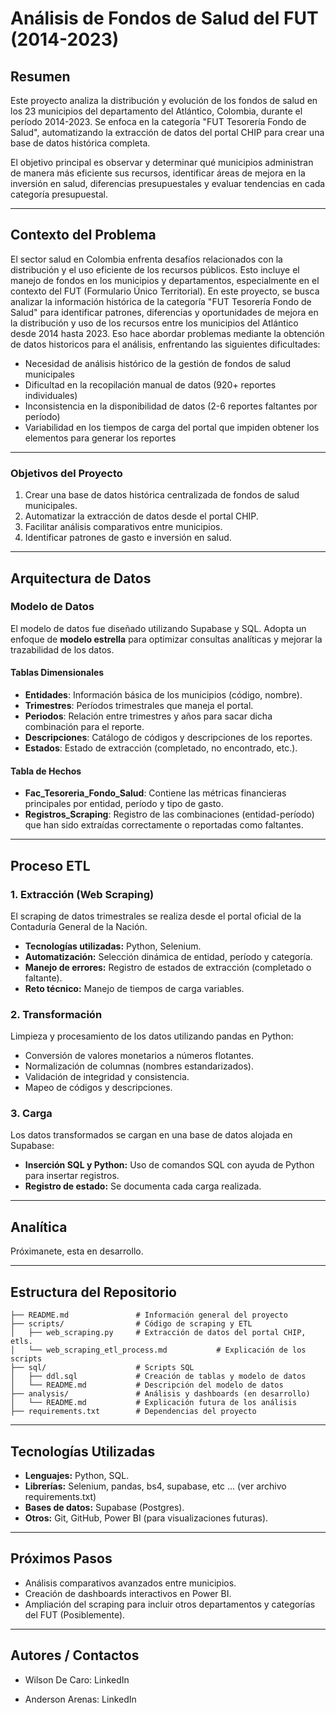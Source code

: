 # **Análisis de Fondos de Salud del FUT (2014-2023)**

## **Resumen**
Este proyecto analiza la distribución y evolución de los fondos de salud en los 23 municipios del departamento del Atlántico, Colombia, durante el período 2014-2023. Se enfoca en la categoría "FUT Tesorería Fondo de Salud", automatizando la extracción de datos del portal CHIP para crear una base de datos histórica completa.

El objetivo principal es observar y determinar qué municipios administran de manera más eficiente sus recursos, identificar áreas de mejora en la inversión en salud, diferencias presupuestales y evaluar tendencias en cada categoría presupuestal.

---

## **Contexto del Problema**
El sector salud en Colombia enfrenta desafíos relacionados con la distribución y el uso eficiente de los recursos públicos. Esto incluye el manejo de fondos en los municipios y departamentos, especialmente en el contexto del FUT (Formulario Único Territorial). En este proyecto, se busca analizar la información histórica de la categoría "FUT Tesorería Fondo de Salud" para identificar patrones, diferencias y oportunidades de mejora en la distribución y uso de los recursos entre los municipios del Atlántico desde 2014 hasta 2023. Eso hace abordar problemas mediante la obtención de datos historicos para el análisis, enfrentando las siguientes dificultades:
 - Necesidad de análisis histórico de la gestión de fondos de salud municipales
 - Dificultad en la recopilación manual de datos (920+ reportes individuales)
 - Inconsistencia en la disponibilidad de datos (2-6 reportes faltantes por período)
 - Variabilidad en los tiempos de carga del portal que impiden obtener los elementos para generar los 
   reportes

---

### **Objetivos del Proyecto**
1. Crear una base de datos histórica centralizada de fondos de salud municipales.
2. Automatizar la extracción de datos desde el portal CHIP.
3. Facilitar análisis comparativos entre municipios.
4. Identificar patrones de gasto e inversión en salud.

---

## **Arquitectura de Datos**

### **Modelo de Datos**
El modelo de datos fue diseñado utilizando Supabase y SQL. Adopta un enfoque de **modelo estrella** para optimizar consultas analíticas y mejorar la trazabilidad de los datos.

#### **Tablas Dimensionales**
- **Entidades**: Información básica de los municipios (código, nombre).
- **Trimestres**: Períodos trimestrales que maneja el portal.
- **Periodos**: Relación entre trimestres y años para sacar dicha combinación para el reporte.
- **Descripciones**: Catálogo de códigos y descripciones de los reportes.
- **Estados**: Estado de extracción (completado, no encontrado, etc.).

#### **Tabla de Hechos**
- **Fac_Tesoreria_Fondo_Salud**: Contiene las métricas financieras principales por entidad, período y tipo de gasto.
- **Registros_Scraping**: Registro de las combinaciones (entidad-período) que han sido extraídas correctamente o reportadas como faltantes.

---

## **Proceso ETL**

### **1. Extracción (Web Scraping)**
El scraping de datos trimestrales se realiza desde el portal oficial de la Contaduría General de la Nación.  
- **Tecnologías utilizadas:** Python, Selenium.
- **Automatización:** Selección dinámica de entidad, período y categoría.
- **Manejo de errores:** Registro de estados de extracción (completado o faltante).
- **Reto técnico:** Manejo de tiempos de carga variables.

### **2. Transformación**
Limpieza y procesamiento de los datos utilizando pandas en Python:
- Conversión de valores monetarios a números flotantes.
- Normalización de columnas (nombres estandarizados).
- Validación de integridad y consistencia.
- Mapeo de códigos y descripciones.

### **3. Carga**
Los datos transformados se cargan en una base de datos alojada en Supabase:
- **Inserción SQL y Python:** Uso de comandos SQL con ayuda de Python para insertar registros.
- **Registro de estado:** Se documenta cada carga realizada.

---

## **Analítica**
Próximanete, esta en desarrollo.

---

## **Estructura del Repositorio**

```plaintext
├── README.md               # Información general del proyecto
├── scripts/                # Código de scraping y ETL
│   ├── web_scraping.py     # Extracción de datos del portal CHIP, etls.
│   └── web_scraping_etl_process.md           # Explicación de los scripts
├── sql/                    # Scripts SQL
│   ├── ddl.sql             # Creación de tablas y modelo de datos
│   └── README.md           # Descripción del modelo de datos
├── analysis/               # Análisis y dashboards (en desarrollo)
│   └── README.md           # Explicación futura de los análisis
├── requirements.txt        # Dependencias del proyecto
```

---

## **Tecnologías Utilizadas**
 - **Lenguajes:** Python, SQL.
 - **Librerías:** Selenium, pandas, bs4, supabase, etc ... (ver archivo requirements.txt)
 - **Bases de datos:** Supabase (Postgres).
 - **Otros:** Git, GitHub, Power BI (para visualizaciones futuras).

---

## **Próximos Pasos**
 - Análisis comparativos avanzados entre municipios.
 - Creación de dashboards interactivos en Power BI.
 - Ampliación del scraping para incluir otros departamentos y categorías del FUT (Posiblemente).

 ---

 ## **Autores / Contactos**
 - Wilson De Caro: LinkedIn

 - Anderson Arenas: LinkedIn